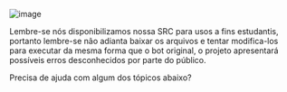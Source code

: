 ![image](https://cdn.discordapp.com/attachments/1001368892200988702/1038959342197682206/JETH_A_MODERADORA.png)

<p>Lembre-se nós disponibilizamos nossa SRC para usos a fins estudantis, portanto lembre-se não adianta baixar os arquivos e tentar modifica-los para executar da mesma forma que o bot original, o projeto apresentará possíveis erros desconhecidos por parte do público.</p>

<p>Precisa de ajuda com algum dos tópicos abaixo?</p>


